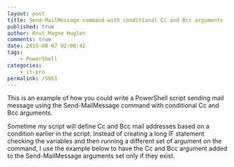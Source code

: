 ```yaml
---
layout: post
title: Send-MailMessage command with conditional Cc and Bcc arguments
published: true
author: Knut Magne Huglen
comments: true
date: 2015-08-07 02:08:42
tags:
    - PowerShell
categories:
    - it-pro
permalink: /5861
---
```

This is an example of how you could write a PowerShell script sending mail message using the Send-MailMessage command with conditional Cc and Bcc arguments.

Sometime my script will define Cc and Bcc mail addresses based on a condition earlier in the script. Instead of creating a long IF statement checking the variables and then running a different set of argument on the command, I use the example below to have the Cc and Bcc argument added to the Send-MailMessage arguments set only if they exist.

<script src="https://gist.github.com/kmhuglen/858c4fdc92088fea8046.js"></script>